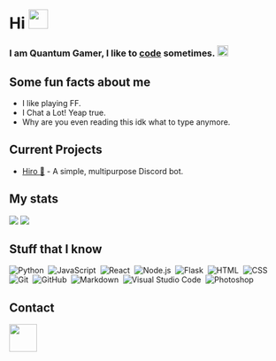 <h1>Hi <img src="https://cdn.discordapp.com/emojis/558719629967491094.gif" height="35px"></h1>

<h3> I am Quantum Gamer, I like to <a href="https://dis.gd/threads">code</a> sometimes. <img src="https://cdn.discordapp.com/emojis/762039243518115880.gif" height="20px"></h3>

<h2>Some fun facts about me</h2>
<ul>
  <li>I like playing FF.</li>
  <li>I Chat a Lot! Yeap true.</li>
  <li>Why are you even reading this idk what to type anymore.</li>
</ul>

<h2>Current Projects</h2>
<ul>
  <li><a href="https://hiroweb.glitch.me">Hiro 🏅</a> - A simple, multipurpose Discord bot.</li>
</ul>

<h2>My stats</h2>

<img src="https://github-readme-stats.vercel.app/api?username=QuantumGamerLive&show_icons=true&theme=radical&count_private=true&include_all_commits=true">
<img src="https://github-readme-stats.vercel.app/api/top-langs/?username=QuantumGamerLive&theme=radical&layout=compact">

<h2>Stuff that I know</h2>

![Python](https://img.shields.io/badge/-Python-05122A?style=flat&logo=python)&nbsp;
![JavaScript](https://img.shields.io/badge/-JavaScript-05122A?style=flat&logo=javascript)&nbsp;
![React](https://img.shields.io/badge/-React-05122A?style=flat&logo=react)&nbsp;
![Node.js](https://img.shields.io/badge/-Node.js-05122A?style=flat&logo=node.js)&nbsp;
![Flask](https://img.shields.io/badge/-Flask-05122A?style=flat&logo=flask)&nbsp;
![HTML](https://img.shields.io/badge/-HTML-05122A?style=flat&logo=HTML5)&nbsp;
![CSS](https://img.shields.io/badge/-CSS-05122A?style=flat&logo=CSS3&logoColor=1572B6)&nbsp;
![Git](https://img.shields.io/badge/-Git-05122A?style=flat&logo=git)&nbsp;
![GitHub](https://img.shields.io/badge/-GitHub-05122A?style=flat&logo=github)&nbsp;
![Markdown](https://img.shields.io/badge/-Markdown-05122A?style=flat&logo=markdown)&nbsp;
![Visual Studio Code](https://img.shields.io/badge/-Visual%20Studio%20Code-05122A?style=flat&logo=visual-studio-code&logoColor=007ACC)&nbsp;
![Photoshop](https://img.shields.io/badge/-Photoshop-05122A?style=flat&logo=adobe-photoshop)&nbsp;

<h2>Contact</h2>

<a href="https://discord.gg/J53CnTGZg8"><img src="https://www.freepnglogos.com/uploads/discord-logo-png/discord-logo-logodownload-download-logotipos-1.png" height="50px"></a>
